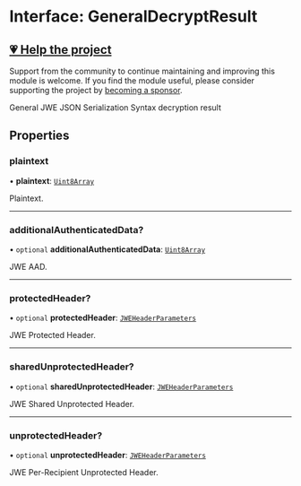 # Interface: GeneralDecryptResult

## [💗 Help the project](https://github.com/sponsors/panva)

Support from the community to continue maintaining and improving this module is welcome. If you find the module useful, please consider supporting the project by [becoming a sponsor](https://github.com/sponsors/panva).

General JWE JSON Serialization Syntax decryption result

## Properties

### plaintext

• **plaintext**: [`Uint8Array`](https://developer.mozilla.org/docs/Web/JavaScript/Reference/Global_Objects/Uint8Array)

Plaintext.

***

### additionalAuthenticatedData?

• `optional` **additionalAuthenticatedData**: [`Uint8Array`](https://developer.mozilla.org/docs/Web/JavaScript/Reference/Global_Objects/Uint8Array)

JWE AAD.

***

### protectedHeader?

• `optional` **protectedHeader**: [`JWEHeaderParameters`](JWEHeaderParameters.md)

JWE Protected Header.

***

### sharedUnprotectedHeader?

• `optional` **sharedUnprotectedHeader**: [`JWEHeaderParameters`](JWEHeaderParameters.md)

JWE Shared Unprotected Header.

***

### unprotectedHeader?

• `optional` **unprotectedHeader**: [`JWEHeaderParameters`](JWEHeaderParameters.md)

JWE Per-Recipient Unprotected Header.

